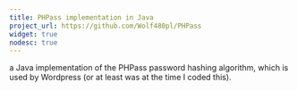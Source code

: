 ```yaml
---
title: PHPass implementation in Java
project_url: https://github.com/Wolf480pl/PHPass
widget: true
nodesc: true
---
```

a Java implementation of the PHPass password hashing algorithm, which is used by Wordpress (or at least was at the time I coded this).

